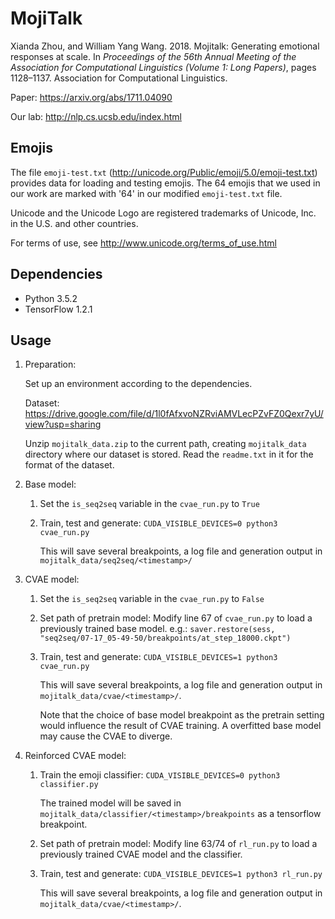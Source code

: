 # MojiTalk
Xianda Zhou, and William Yang Wang. 2018. Mojitalk: Generating emotional responses at scale. In *Proceedings of the 56th Annual Meeting of the Association for Computational Linguistics (Volume 1: Long Papers)*, pages 1128–1137. Association for Computational Linguistics.

Paper: https://arxiv.org/abs/1711.04090

Our lab: http://nlp.cs.ucsb.edu/index.html

## Emojis
The file ```emoji-test.txt``` (http://unicode.org/Public/emoji/5.0/emoji-test.txt) provides data for loading and testing emojis. The 64 emojis that we used in our work are marked with '64' in our modified ```emoji-test.txt``` file.

Unicode and the Unicode Logo are registered trademarks of Unicode, Inc. in the U.S. and other countries.

For terms of use, see http://www.unicode.org/terms_of_use.html

## Dependencies
* Python 3.5.2
* TensorFlow 1.2.1

## Usage
1. Preparation:
	
	Set up an environment according to the dependencies.

	Dataset: https://drive.google.com/file/d/1l0fAfxvoNZRviAMVLecPZvFZ0Qexr7yU/view?usp=sharing
	
	Unzip ```mojitalk_data.zip``` to the current path, creating ```mojitalk_data``` directory where our dataset is stored. Read the ```readme.txt``` in it for the format of the dataset.

2. Base model:
	1. Set the ```is_seq2seq``` variable in the ```cvae_run.py``` to ```True```
	2. Train, test and generate: ```CUDA_VISIBLE_DEVICES=0 python3 cvae_run.py```

		This will save several breakpoints, a log file and generation output in ```mojitalk_data/seq2seq/<timestamp>/```
	
3. CVAE model:
	1. Set the ```is_seq2seq``` variable in the ```cvae_run.py``` to ```False```
	2. Set path of pretrain model: Modify line 67 of ```cvae_run.py``` to load a previously trained base model. e.g.: ```saver.restore(sess, "seq2seq/07-17_05-49-50/breakpoints/at_step_18000.ckpt")``` 
	3. Train, test and generate: ```CUDA_VISIBLE_DEVICES=1 python3 cvae_run.py```
	
		This will save several breakpoints, a log file and generation output in ```mojitalk_data/cvae/<timestamp>/```.
	
		Note that the choice of base model breakpoint as the pretrain setting would influence the result of CVAE training. A overfitted base model may cause the CVAE to diverge.
	
4. Reinforced CVAE model:
	1. Train the emoji classifier: ```CUDA_VISIBLE_DEVICES=0 python3 classifier.py``` 
		
		The trained model will be saved in ```mojitalk_data/classifier/<timestamp>/breakpoints``` as a tensorflow breakpoint.
	
	2. Set path of pretrain model: Modify line 63/74 of ```rl_run.py``` to load a previously trained CVAE model and the classifier.
	3. Train, test and generate: ```CUDA_VISIBLE_DEVICES=1 python3 rl_run.py```
	
		This will save several breakpoints, a log file and generation output in ```mojitalk_data/cvae/<timestamp>/```.
